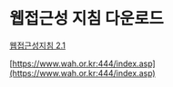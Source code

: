 # 웹접근성 지침 다운로드

[웹접근성지침 2.1](https://www.wah.or.kr:444/Participation/%ED%95%9C%EA%B5%AD%ED%98%95%EC%9B%B9%EC%BD%98%ED%85%90%EC%B8%A0%EC%A0%91%EA%B7%BC%EC%84%B1%EC%A7%80%EC%B9%A82.1.pdf)

[https://www.wah.or.kr:444/index.asp](https://www.wah.or.kr:444/index.asp)

